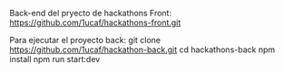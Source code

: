 Back-end del pryecto de hackathons
Front: https://github.com/1ucaf/hackathons-front.git

Para ejecutar el proyecto back:
git clone https://github.com/1ucaf/hackathon-back.git
cd hackathons-back
npm install
npm run start:dev
